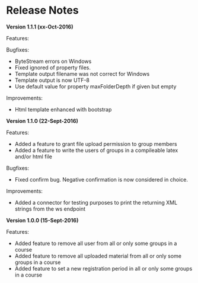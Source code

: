 Release Notes
=============

**Version 1.1.1 (xx-Oct-2016)**

Features:

Bugfixes:
* ByteStream errors on Windows
* Fixed ignored of property files.
* Template output filename was not correct for Windows
* Template output is now UTF-8
* Use default value for property maxFolderDepth if given but empty

Improvements:
* Html template enhanced with bootstrap

**Version 1.1.0 (22-Sept-2016)**

Features:
* Added a feature to grant file upload permission to group members
* Added a feature to write the users of groups in a compileable latex and/or html file 

Bugfixes:
* Fixed confirm bug. Negative confirmation is now considered in choice. 

Improvements:
* Added a connector for testing purposes to print the returning XML strings from the ws endpoint


**Version 1.0.0 (15-Sept-2016)**

Features:
* Added feature to remove all user from all or only some groups in a course
* Added feature to remove all uploaded material from all or only some groups in a course
* Added feature to set a new registration period in all or only some groups in a course